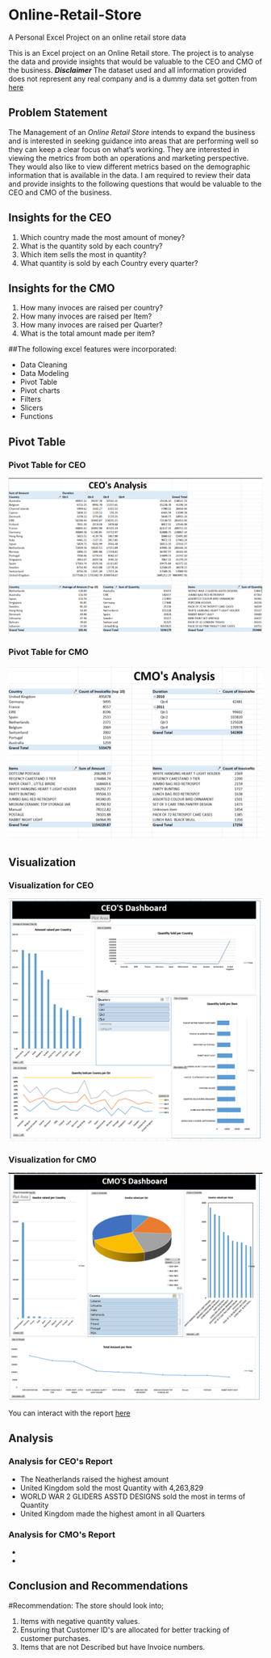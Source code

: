 # Online-Retail-Store
A Personal Excel Project on an online retail store data

This is an Excel project on an Online Retail store.
The project is to analyse the data and provide insights that would be valuable to the CEO and CMO of the business.
**_Disclaimer_** The dataset used and all information provided does not represent any real company and is a dummy data set gotten from [here](https://www.theforage.com/modules/MyXvBcppsW2FkNYCX/cH3hG3rWkTY3MZ4qS?ref=MyWM6uboJHrFWbvTA)

## Problem Statement

The Management of an _Online Retail Store_ intends to expand the business and is interested in seeking guidance into areas that are performing well so they can keep a clear focus on what’s working. They are interested in viewing the metrics from both an operations and marketing perspective. They would also like to view different metrics based on the demographic information that is available in the data.
I am required to review their data and provide insights to the following questions that would be valuable to the CEO and CMO of the business.

## Insights for the CEO
1. Which country made the most amount of money?
2. What is the quantity sold by each country?
3. Which item sells the most in quantity?
4. What quantity is sold by each Country every quarter?

## Insights for the CMO
1. How many invoces are raised per country?
2. How many invoces are raised per Item?
3. How many invoces are raised per Quarter?
4. What is the total amount made per item?

##The following excel features were incorporated:

- Data Cleaning
- Data Modeling
- Pivot Table
- Pivot charts
- Filters
- Slicers
- Functions

## Pivot Table 

### Pivot Table for CEO
![](ceo%20analysis.png)

### Pivot Table for CMO
![](cmo%20analysis.png)

## Visualization

### Visualization for CEO
![](ceo%20dash.png)

### Visualization for CMO
![](cmo%20dash.png)

You can interact with the report [here](https://docs.google.com/spreadsheets/d/1v_OTkJ16YDh3jq1L2qNMPk_S80MZ49iz/edit?usp=share_link&ouid=116331836389547790251&rtpof=true&sd=true)

## Analysis

### Analysis for CEO's Report
- The Neatherlands raised the highest amount
- United Kingdom sold the most Quantity with 4,263,829
- WORLD WAR 2 GLIDERS ASSTD DESIGNS sold the most in terms of Quantity
- United Kingdom made the highest amont in all Quarters

### Analysis for CMO's Report
-
-

## Conclusion and Recommendations

#Recommendation: The store should look into;
1. Items with negative quantity values. 
2. Ensuring that Customer ID's are allocated for better tracking of customer purchases.
3. Items that are not Described but have Invoice numbers.
